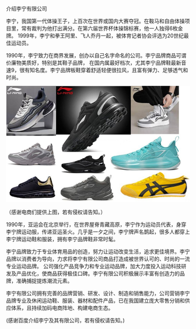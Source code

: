 介绍李宁有限公司


李宁，我国第一代体操王子，上百次在世界或国内大赛夺冠。在鞍马和自由体操项目里，常有裁判为他打出满分。在第六届世界杯体操锦标赛，他一人独得6枚金牌。
1999年，李宁和拳王阿里、飞人乔丹一起，被体育记者协会评选为20世纪最佳运动员。

1990年，李宁致力在商界发展，创办以自己名字命名的公司。李宁品牌商品可谓价廉物美质好，特别是其鞋子品牌，
在国内属最好档次，尤其李宁品牌鞋最新音速9，很有知名度。李宁品牌板鞋穿着舒适轻便很拉风，且富有弹力、足够透气和时尚。


![李宁品牌鞋](https://github.com/ywangnccu/ywang/blob/main/images/LI-NING-SHOES.jpg)

（感谢电商们提供上图，若有侵权请告知。）

1990年，亚运会在北京举行，在世界屋脊青藏高原，李宁作为运动员代表，身穿李宁牌运动服，传递亚运圣火。几乎是一夕之间，李宁牌声名鹊起，很多人都穿上李宁牌运动鞋和服装，拥有李宁品牌鞋非常时髦。

李宁品牌致力于专业体育用品的创造，努力让运动改变生活，追求更佳境界。李宁品牌以消费者为导向，力求将李宁有限公司商品打造成被世界认可的、时尚的一流专业运动品牌。
公司强化产品竞争力和专业运动品牌，加大力度投入运动科技研发及产品优化，使商品获得极佳口碑。李宁有限公司积极展示丰富有创造力的品牌，准确捕捉提炼潮流元素。

李宁有限公司拥有完善的品牌营销、研发、设计、制造和销售能力，公司营销李宁品牌专业及休闲运动鞋、服装、器材和配件产品，已在我国建立庞大零售分销和供应体系，且持续加码电商阵地、构建电商生态。


(感谢百度介绍李宁及其有限公司，若有侵权请告知。)
